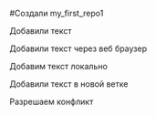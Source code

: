 #Создали my_first_repo1

Добавили текст

Добавили текст через веб браузер


Добавим текст локально

Добавили текст в новой ветке

Разрешаем конфликт
